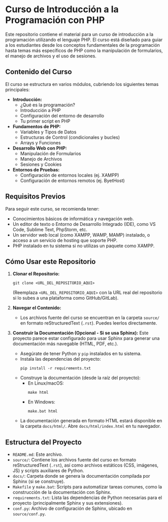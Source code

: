 # Curso de Introducción a la Programación con PHP

Este repositorio contiene el material para un curso de introducción a la programación utilizando el lenguaje PHP. El curso está diseñado para guiar a los estudiantes desde los conceptos fundamentales de la programación hasta temas más específicos de PHP como la manipulación de formularios, el manejo de archivos y el uso de sesiones.

## Contenido del Curso

El curso se estructura en varios módulos, cubriendo los siguientes temas principales:

*   **Introducción:**
    *   ¿Qué es la programación?
    *   Introducción a PHP
    *   Configuración del entorno de desarrollo
    *   Tu primer script en PHP
*   **Fundamentos de PHP:**
    *   Variables y Tipos de Datos
    *   Estructuras de Control (condicionales y bucles)
    *   Arrays y Funciones
*   **Desarrollo Web con PHP:**
    *   Manipulación de Formularios
    *   Manejo de Archivos
    *   Sesiones y Cookies
*   **Entornos de Pruebas:**
    *   Configuración de entornos locales (ej. XAMPP)
    *   Configuración de entornos remotos (ej. ByetHost)

## Requisitos Previos

Para seguir este curso, se recomienda tener:

*   Conocimientos básicos de informática y navegación web.
*   Un editor de texto o Entorno de Desarrollo Integrado (IDE), como VS Code, Sublime Text, PhpStorm, etc.
*   Un servidor web local (como XAMPP, WAMP, MAMP) instalado, o acceso a un servicio de hosting que soporte PHP.
*   PHP instalado en tu sistema si no utilizas un paquete como XAMPP.

## Cómo Usar este Repositorio

1.  **Clonar el Repositorio:**
    ```shell
    git clone <URL_DEL_REPOSITORIO_AQUI>
    ```
    (Reemplaza `<URL_DEL_REPOSITORIO_AQUI>` con la URL real del repositorio si lo subes a una plataforma como GitHub/GitLab).

2.  **Navegar el Contenido:**
    *   Los archivos fuente del curso se encuentran en la carpeta `source/` en formato reStructuredText (`.rst`). Puedes leerlos directamente.

3.  **Construir la Documentación (Opcional - Si se usa Sphinx):**
    Este proyecto parece estar configurado para usar Sphinx para generar una documentación más navegable (HTML, PDF, etc.).
    *   Asegúrate de tener Python y `pip` instalados en tu sistema.
    *   Instala las dependencias del proyecto:
        ```shell
        pip install -r requirements.txt
        ```
    *   Construye la documentación (desde la raíz del proyecto):
        *   En Linux/macOS:
            ```shell
            make html
            ```
        *   En Windows:
            ```shell
            make.bat html
            ```
    *   La documentación generada en formato HTML estará disponible en la carpeta `docs/html/`. Abre `docs/html/index.html` en tu navegador.

## Estructura del Proyecto

*   `README.md`: Este archivo.
*   `source/`: Contiene los archivos fuente del curso en formato reStructuredText (`.rst`), así como archivos estáticos (CSS, imágenes, JS) y scripts auxiliares de Python.
*   `docs/`: Carpeta donde se genera la documentación compilada por Sphinx (si se construye).
*   `Makefile` y `make.bat`: Scripts para automatizar tareas comunes, como la construcción de la documentación con Sphinx.
*   `requirements.txt`: Lista las dependencias de Python necesarias para el proyecto (principalmente Sphinx y sus extensiones).
*   `conf.py`: Archivo de configuración de Sphinx, ubicado en `source/conf.py`.

